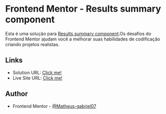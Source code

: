 # Frontend Mentor - Results summary component

Esta é uma solução para [Results summary component](https://www.frontendmentor.io/challenges/results-summary-component-CE_K6s0maV).Os desafios do Frontend Mentor ajudam você a melhorar suas habilidades de codificação criando projetos realistas.

## Links

- Solution URL: [Click me!](https://www.frontendmentor.io/solutions/responsive-results-summary-component-bENknSCdx6)
- Live Site URL: [Click me!](https://results-summary-component-math.netlify.app/)

## Author

- Frontend Mentor - [@Matheus-gabriel07](https://www.frontendmentor.io/profile/Matheus-Gabriel07)
